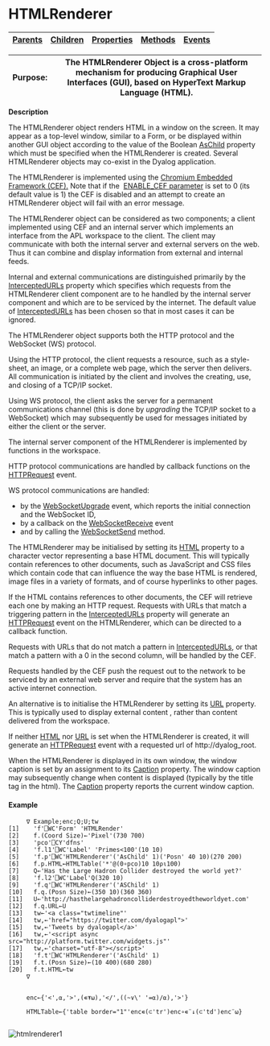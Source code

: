 




<h1 class="heading"><span class="name">HTMLRenderer</span></h1>

| [Parents](../ParentLists/HTMLRenderer.htm) | [Children](../ChildLists/HTMLRenderer.htm) | [Properties](../PropLists/HTMLRenderer.htm) | [Methods](../MethodLists/HTMLRenderer.htm) | [Events](../EventLists/HTMLRenderer.htm) |
| --- | --- | --- | --- | ---  |


| Purpose: | The HTMLRenderer Object is a cross-platform mechanism for producing Graphical User Interfaces (GUI), based on HyperText Markup Language (HTML). |
| --- | ---  |


**Description**


The HTMLRenderer object renders HTML in a window on the screen. It may appear as a top-level window, similar to a Form, or be displayed within another GUI object according to the value of the Boolean [AsChild](./aschild.md) property which must be specified when the HTMLRenderer is created. Several HTMLRenderer objects may co-exist in the Dyalog application.



The HTMLRenderer is implemented using the  [Chromium Embedded Framework (CEF).](https://en.wikipedia.org/wiki/Chromium_Embedded_Framework) Note that if the  [ENABLE_CEF parameter](../../UserGuide/Installation%20and%20Configuration/Configuration%20Parameters.htm#ENABLE_CEF) is set to 0 (its default value is 1) the CEF is disabled and an attempt to create an HTMLRenderer object will fail with an error message.


The HTMLRenderer object can be considered as two components; a client implemented using CEF and an internal server which implements an interface from the APL workspace to the client.  The client may communicate with both the internal server and external servers on the web. Thus it can combine and display information from external and internal feeds.


Internal and external communications are distinguished primarily by the [InterceptedURLs](./interceptedurls.md) property which specifies which requests from the HTMLRenderer client component are to he handled by the internal server component and which are to be serviced by the internet. The default value of [InterceptedURLs](./interceptedurls.md) has been chosen so that in most cases it can be ignored.


The  HTMLRenderer object supports both the HTTP protocol and the WebSocket (WS) protocol.


Using the HTTP protocol, the client requests a resource, such as  a style-sheet, an image, or a complete web page, which the server then delivers. All communication is initiated by the client and involves the creating, use, and closing of a TCP/IP socket.


Using WS protocol,  the client asks the server for a permanent communications channel (this is done by *upgrading* the TCP/IP socket to a WebSocket) which may subsequently be used for  messages initiated by either the client or the server.


The internal server component of the HTMLRenderer is implemented by functions in the workspace.


HTTP protocol communications are handled by  callback functions on the [HTTPRequest](./httprequest.md) event.


WS protocol communications are handled:

- by  the [WebSocketUpgrade](./websocketupgrade.md) event, which reports the initial connection and the WebSocket ID,
- by a callback on the [WebSocketReceive](./websocketreceive.md) event
- and by calling the [WebSocketSend](./websocketsend.md) method.

The HTMLRenderer may be initialised by setting its [HTML](./html.md) property to a character vector representing a base HTML document. This will typically contain references to other documents,  such as JavaScript and CSS files which contain code that can influence the way the base HTML is rendered, image files in a variety of formats, and of course hyperlinks to other pages.


If the HTML contains references to other documents, the CEF will retrieve each one by making an HTTP request. Requests with URLs that match a triggering pattern in the [InterceptedURLs](./interceptedurls.md) property will generate an [HTTPRequest](./httprequest.md) event on the HTMLRenderer, which can be directed to a callback function.


Requests with URLs that do not match a pattern in [InterceptedURLs](./interceptedurls.md), or that match a pattern with a 0 in the second column, will be handled by the CEF.


Requests handled by the CEF push the request out to the network to be serviced by an external web server and require that the system has an active internet connection.


An alternative is to initialise the HTMLRenderer by setting its [URL](./url.md) property. This is typically  used to display external content , rather than content delivered from the workspace.


If neither [HTML](./html.md) nor [URL](./url.md) is set when the HTMLRenderer is created, it will generate an [HTTPRequest](./httprequest.md) event with a requested url of http://dyalog_root.


When the HTMLRenderer is displayed in its own window, the  window caption is set by an assignment to its [Caption](./caption.md) property. The window caption may subsequently change  when content is displayed  (typically  by the title tag in the html). The [Caption](./caption.md) property reports the current window caption.

#### Example
```apl
     ∇ Example;enc;Q;U;tw
[1]    'f'⎕WC'Form' 'HTMLRender'
[2]    f.(Coord Size)←'Pixel'(730 700)
[3]    'pco'⎕CY'dfns'
[4]    'f.l1'⎕WC'Label' 'Primes<100'(10 10)
[5]    'f.p'⎕WC'HTMLRenderer'('AsChild' 1)('Posn' 40 10)(270 200)
[6]    f.p.HTML←HTMLTable('*'@(0∘pco)10 10⍴⍳100)
[7]    Q←'Has the Large Hadron Collider destroyed the world yet?'
[8]    'f.l2'⎕WC'Label'Q(320 10)
[9]    'f.q'⎕WC'HTMLRenderer'('ASChild' 1)
[10]   f.q.(Posn Size)←(350 10)(360 360)
[11]   U←'http://hasthelargehadroncolliderdestroyedtheworldyet.com'
[12]   f.q.URL←U
[13]   tw←'<a class="twtimeline"'
[14]   tw,←'href="https://twitter.com/dyalogapl">'
[15]   tw,←'Tweets by dyalogapl</a>'
[16]   tw,←'<script async src="http://platform.twitter.com/widgets.js"'
[17]   tw,←'charset="utf-8"></script>'
[18]   'f.t'⎕WC'HTMLRenderer'('AsChild' 1)
[19]   f.t.(Posn Size)←(10 400)(680 280)
[20]   f.t.HTML←tw
     ∇

```
```apl

     enc←{'<',⍺,'>',(∊⍕⍵),'</',((~∨\' '=⍺)/⍺),'>'}
     
     HTMLTable←{'table border="1"'enc∊(⊂'tr')enc∘∊¨↓(⊂'td')enc¨⍵}
     

```


![htmlrenderer1](../img/htmlrenderer1.png)


